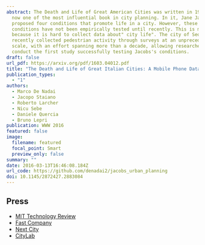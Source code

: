 ```yaml
---
abstract: The Death and Life of Great American Cities was written in 1961 and is
  now one of the most influential book in city planning. In it, Jane Jacobs
  proposed four conditions that promote life in a city. However, these
  conditions have not been empirically tested until recently. This is mainly
  because it is hard to collect data about" city life". The city of Seoul
  recently collected pedestrian activity through surveys at an unprecedented
  scale, with an effort spanning more than a decade, allowing researchers to
  conduct the first study successfully testing Jacobs's conditions.
draft: false
url_pdf: https://arxiv.org/pdf/1603.04012.pdf
title: "The Death and Life of Great Italian Cities: A Mobile Phone Data Perspective "
publication_types:
  - "1"
authors:
  - Marco De Nadai
  - Jacopo Staiano
  - Roberto Larcher
  - Nicu Sebe
  - Daniele Quercia
  - Bruno Lepri
publication: WWW 2016
featured: false
image:
  filename: featured
  focal_point: Smart
  preview_only: false
summary: ""
date: 2016-03-13T16:46:08.184Z
url_code: https://github.com/denadai2/jacobs_urban_planning
doi: 10.1145/2872427.2883084
---
```

## Press

* [MIT Technology Review](https://www.technologyreview.com/s/601107/data-mining-reveals-the-four-urban-conditions-that-create-vibrant-city-life/)
* [Fast Company](https://www.fastcompany.com/3058864/jane-jacobs-was-right-about-what-makes-a-great-city-and-mobile-phone-data-proves-it)
* [Next City](https://nextcity.org/daily/entry/jane-jacobs-city-ideas-tested-italy)
* [CityLab](https://www.citylab.com/life/2016/05/the-complex-relationship-between-data-and-cities/483303/)
